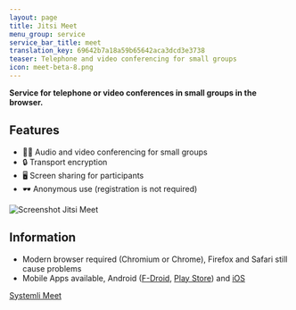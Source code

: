 ```yaml
---
layout: page
title: Jitsi Meet
menu_group: service
service_bar_title: meet
translation_key: 69642b7a18a59b65642aca3dcd3e3738
teaser: Telephone and video conferencing for small groups
icon: meet-beta-8.png
---
```

**Service for telephone or video conferences in small groups in the browser.**

## Features

- 🤳🏻 Audio and video conferencing for small groups
- 🔒 Transport encryption
- 🖥 Screen sharing for participants
- 🕶 Anonymous use (registration is not required)

![Screenshot Jitsi Meet](/assets/img/jitsi-meet-systemli.jpg)

## Information

- Modern browser required (Chromium or Chrome), Firefox and Safari still cause problems
- Mobile Apps available, Android ([F-Droid](https://f-droid.org/de/packages/org.jitsi.meet/), [Play Store](https://play.google.com/store/apps/details?id=org.jitsi.meet&hl=en)) and [iOS](https://itunes.apple.com/us/app/jitsi-meet/id1165103905)

[Systemli Meet](https://meet.systemli.org)
